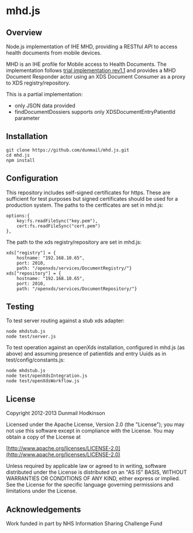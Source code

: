 mhd.js
======

Overview
--------
Node.js implementation of IHE MHD, providing a RESTful API to access health documents from mobile devices. 

MHD is an IHE profile for Mobile access to Health Documents. The implementation follows [trial implementation rev1.1](http://www.ihe.net/Technical_Framework/upload/IHE_ITI_Suppl_MHD.pdf) and provides a MHD Document Responder actor using an XDS Document Consumer as a proxy to XDS registry/repository. 

This is a partial implementation:
- only JSON data provided
- findDocumentDossiers supports only XDSDocumentEntryPatientId parameter

Installation
------------
    git clone https://github.com/dunmail/mhd.js.git
    cd mhd.js
    npm install

Configuration
-------------
This repository includes self-signed certificates for https. These are sufficient for test purposes but signed
certificates should be used for a production system. The paths to the certficates are set in mhd.js:
    
    options:{
        key:fs.readFileSync("key.pem"),
        cert:fs.readFileSync("cert.pem")
    },

The path to the xds registry/repository are set in mhd.js:

    xds["registry"] = {
        hostname: "192.168.10.65",
        port: 2010,
        path: "/openxds/services/DocumentRegistry/"}
    xds["repository"] = {
        hostname: "192.168.10.65",
        port: 2010,
        path: "/openxds/services/DocumentRepository/"}

Testing
-------
To test server routing against a stub xds adapter:
    
    node mhdstub.js
    node test/server.js

To test operation against an openXds installation, configured in mhd.js (as above) and assuming presence of patientIds and entry Uuids as in test/config/constants.js:
    
    node mhdstub.js
    node test/openXdsIntegration.js
    node test/openXdsWorkflow.js

License
-------
Copyright 2012-2013 Dunmail Hodkinson

   Licensed under the Apache License, Version 2.0 (the "License");
   you may not use this software except in compliance with the License.
   You may obtain a copy of the License at

   [http://www.apache.org/licenses/LICENSE-2.0](http://www.apache.org/licenses/LICENSE-2.0)

   Unless required by applicable law or agreed to in writing, software
   distributed under the License is distributed on an "AS IS" BASIS,
   WITHOUT WARRANTIES OR CONDITIONS OF ANY KIND, either express or implied.
   See the License for the specific language governing permissions and
   limitations under the License.
   
Acknowledgements
----------------
Work funded in part by NHS Information Sharing Challenge Fund
